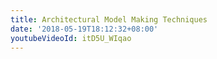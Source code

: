 ```yaml
---
title: Architectural Model Making Techniques
date: '2018-05-19T18:12:32+08:00'
youtubeVideoId: itD5U_WIqao
---
```


